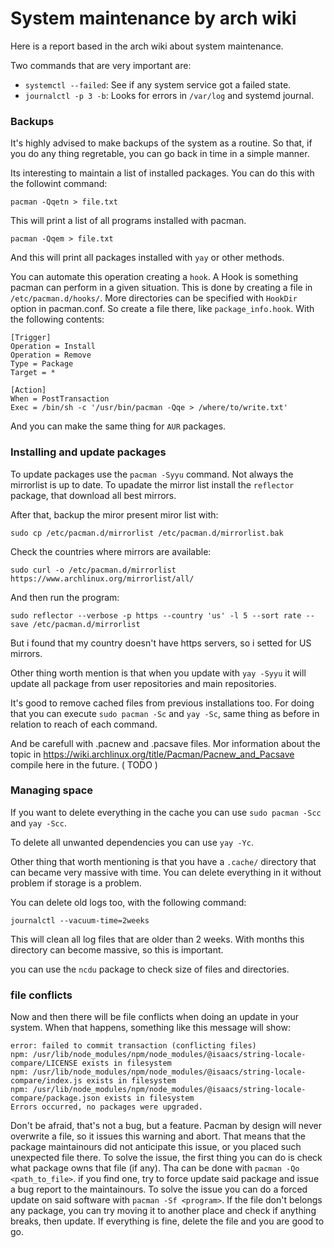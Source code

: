 # System maintenance by arch wiki
Here is a report based in the arch wiki about system maintenance.

Two commands that are very important are:
- `systemctl --failed`: See if any system service got a failed state.
- `journalctl -p 3 -b`: Looks for errors in `/var/log` and systemd journal.

### Backups
It's highly advised to make backups of the system as a routine. So that, if you do any thing regretable, you can go back in time in a simple manner.

Its interesting to maintain a list of installed packages. You can do this with the followint command:

```
pacman -Qqetn > file.txt
```

This will print a list of all programs installed with pacman.

```
pacman -Qqem > file.txt
```

And  this will print all packages installed with `yay` or other methods.

You can automate this operation creating a `hook`. A Hook is something pacman can perform in a given situation. This is done by creating a file in `/etc/pacman.d/hooks/`. More directories can be specified with `HookDir` option in pacman.conf. So create a file there, like `package_info.hook`. With the following contents:

```
[Trigger]
Operation = Install
Operation = Remove
Type = Package
Target = *

[Action]
When = PostTransaction
Exec = /bin/sh -c '/usr/bin/pacman -Qqe > /where/to/write.txt'
```

And you can make the same thing for `AUR` packages.


### Installing and update packages
To update packages use the `pacman -Syyu` command. Not always the mirrorlist is up to date. To upadate the mirror list install the `reflector` package, that download all best mirrors.

After that, backup the miror present miror list with:

```
sudo cp /etc/pacman.d/mirrorlist /etc/pacman.d/mirrorlist.bak
```
Check the countries where mirrors are available:

```
sudo curl -o /etc/pacman.d/mirrorlist https://www.archlinux.org/mirrorlist/all/
```

And then run the program:

```
sudo reflector --verbose -p https --country 'us' -l 5 --sort rate --save /etc/pacman.d/mirrorlist
```

But i found that my country doesn't have https servers, so i setted for US mirrors.

Other thing worth mention is that when you update with `yay -Syyu` it will update all package from user repositories and main repositories.

It's good to remove cached files from previous installations too. For doing that you can execute `sudo pacman -Sc` and `yay -Sc`, same thing as before in relation to reach of each command.

And be carefull with .pacnew and .pacsave files. Mor information about the topic in https://wiki.archlinux.org/title/Pacman/Pacnew_and_Pacsave compile here in the future. ( TODO ) 

### Managing space

If you want to delete everything in the cache you can use `sudo pacman -Scc` and `yay -Scc`.

To delete all unwanted dependencies you can use `yay -Yc`.

Other thing that worth mentioning is that you have a `.cache/` directory that can became very massive with time. You can delete everything in it without problem if storage is a problem.

You can delete old logs too, with the following command:

```
journalctl --vacuum-time=2weeks
```

This will clean all log files that are older than 2 weeks. With months this directory can become massive, so this is important.

you can use the `ncdu` package to check size of files and directories.


### file conflicts
Now and then there will be file conflicts when doing an update in your system. When that happens, something like this message will show:

```
error: failed to commit transaction (conflicting files)
npm: /usr/lib/node_modules/npm/node_modules/@isaacs/string-locale-compare/LICENSE exists in filesystem
npm: /usr/lib/node_modules/npm/node_modules/@isaacs/string-locale-compare/index.js exists in filesystem
npm: /usr/lib/node_modules/npm/node_modules/@isaacs/string-locale-compare/package.json exists in filesystem
Errors occurred, no packages were upgraded.
```
Don't be afraid, that's not a bug, but a feature. Pacman by design will never overwrite a file, so it issues this warning and abort. That means that the package maintainours did not anticipate this issue, or you placed such unexpected file there. To solve the issue, the first thing you can do is check what package owns that file (if any). Tha can be done with `pacman -Qo <path_to_file>`. if you find one, try to force update said package and issue a bug report to the maintainours. To solve the issue you can do a forced update on said software with `pacman -Sf <program>`. If the file don't belongs any package, you can try moving it to another place and check if anything breaks, then update. If everything is fine, delete the file and you are good to go.


